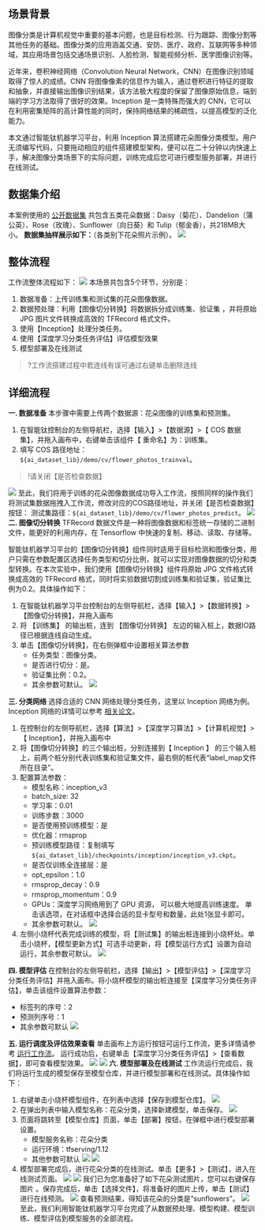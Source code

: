 ## 场景背景

图像分类是计算机视觉中重要的基本问题，也是目标检测、行为跟踪、图像分割等其他任务的基础。图像分类的应用涵盖交通、安防、医疗、政府、互联网等多种领域，其应用场景包括交通场景识别、人脸检测、智能视频分析、医学图像识别等。

近年来，卷积神经网络（Convolution Neural Network，CNN）在图像识别领域取得了惊人的成绩。CNN 将图像像素的信息作为输入，通过卷积进行特征的提取和抽象，并直接输出图像识别结果，该方法极大程度的保留了图像原始信息，端到端的学习方法取得了很好的效果。Inception 是一类特殊而强大的 CNN，它可以在利用密集矩阵的高计算性能的同时，保持网络结果的稀疏性，以提高模型的泛化能力。

本文通过智能钛机器学习平台，利用 Inception 算法搭建花朵图像分类模型。用户无须编写代码，只要拖动相应的组件搭建模型架构，便可以在二十分钟以内快速上手，解决图像分类场景下的实际问题，训练完成后您可进行模型服务部署，并进行在线测试。
## 数据集介绍
本案例使用的 [公开数据集](http://download.tensorflow.org/example_images/flower_photos.tgz) 共包含五类花朵数据：Daisy（菊花）、Dandelion（蒲公英）、Rose（玫瑰）、Sunflower（向日葵）和 Tulip（郁金香），共218MB大小。
**数据集抽样展示如下：**（各类别下花朵照片示例）。
![](https://main.qcloudimg.com/raw/cb16186fcf4cf98a6764face437a59ca.png)
## 整体流程
工作流整体流程如下：
![](https://main.qcloudimg.com/raw/6f41d24611daccf5cd610fff14097210.png)
本场景共包含5个环节，分别是：
1. 数据准备：上传训练集和测试集的花朵图像数据。
2. 数据预处理：利用【图像切分转换】将数据拆分成训练集、验证集 ，并将原始 JPG 图片文件转换成高效的 TFRecord 格式文件。
3. 使用【Inception】处理分类任务。
4. 使用【深度学习分类任务评估】评估模型效果
5. 模型部署及在线测试

>?工作流搭建过程中若连线有误可通过右键单击删除连线

## 详细流程

**一. 数据准备**
本步骤中需要上传两个数据源：花朵图像的训练集和预测集。
1. 在智能钛控制台的左侧导航栏，选择【输入】>【数据源】>【 COS 数据集】，并拖入画布中，右键单击该组件【 重命名】为：训练集。
2. 填写 COS 路径地址：`${ai_dataset_lib}/demo/cv/flower_photos_trainval`。

>!请关闭【是否检查数据】

![](https://main.qcloudimg.com/raw/0e95559cf1d874c62182f69ae6a88972.png)
至此，我们将用于训练的花朵图像数据成功导入工作流，按照同样的操作我们将测试集数据拖拽入工作流，修改对应的COS路径地址，并关闭【是否检查数据】按钮：
测试集路径：`${ai_dataset_lib}/demo/cv/flower_photos_predict`。
![](https://main.qcloudimg.com/raw/9c52772321a3f6ae07128b257154a434.png)
**二. 图像切分转换**
TFRecord 数据文件是一种将图像数据和标签统一存储的二进制文件，能更好的利用内存，在 Tensorflow 中快速的复制、移动、读取、存储等。

智能钛机器学习平台的【图像切分转换】组件同时适用于目标检测和图像分类，用户只需在参数配置区选择任务类型和切分比例，就可以实现对图像数据的切分和类型转换。在本次实验中，我们使用【图像切分转换】组件将原始 JPG 文件格式转换成高效的 TFRecord 格式，同时将实验数据切割成训练集和验证集，验证集比例为0.2。具体操作如下：
1. 在智能钛机器学习平台控制台的左侧导航栏，选择【输入】>【数据转换】>【图像切分转换】，并拖入画布
2. 将 【训练集】 的输出桩，连到 【图像切分转换】 左边的输入桩上，数据IO路径已根据连线自动生成。
3. 单击【图像切分转换】，在右侧弹框中设置相关算法参数
   - 任务类型：图像分类。
   - 是否进行切分：是。
   - 验证集比例：0.2。
   - 其余参数可默认。
     ![](https://main.qcloudimg.com/raw/a967667252710f1b00bbe3de1476f0fd.png)

**三. 分类网络**
选择合适的 CNN 网络处理分类任务，这里以 Inception 网络为例。 Inception 网络的详情可以参考 [相关论文](https://arxiv.org/abs/1409.4842)。 
1. 在控制台的左侧导航栏，选择【算法】>【深度学习算法】>【计算机视觉】>【 Inception】，并拖入画布中
2. 将【图像切分转换】的三个输出桩，分别连接到【 Inception 】 的三个输入桩上，前两个桩分别代表训练集和验证集文件，最右侧的桩代表“label_map文件所在目录”。
3. 配置算法参数：
   - 模型名称：inception_v3
   - batch_size: 32
   - 学习率：0.01
   - 训练步数：3000
   - 是否使用预训练模型：是
   - 优化器：rmsprop
   - 预训练模型路径：复制填写 `${ai_dataset_lib}/checkpoints/inception/inception_v3.ckpt`。
   - 是否仅训练全连接层：是
   - opt_epsilon：1.0
   - rmsprop_decay：0.9
   - rmsprop_momentum：0.9
   - GPUs：深度学习网络用到了 GPU 资源， 可以极大地提高训练速度。 单击该选项，在对话框中选择合适的显卡型号和数量，此处1张显卡即可。
   - 其余参数可默认。
  ![](https://main.qcloudimg.com/raw/b34263fb246d4cc3e03006ac22f88f31.png)
4. 左侧小烧杯代表完成训练的模型，将【测试集】的输出桩连接到小烧杯处。单击小烧杯，【模型更新方式】可选手动更新，将【模型运行方式】设置为自动运行，其余参数可默认。
![](https://main.qcloudimg.com/raw/ee930a253b788f7163cea40bbf0e98a3.png)

**四. 模型评估**
在控制台的左侧导航栏，选择【输出】>【模型评估】>【深度学习分类任务评估】并拖入画布。将小烧杯模型的输出桩连接至【深度学习分类任务评估】，单击该组件设置算法参数：
- 标签列的序号：2
- 预测列序号：1
- 其余参数可默认
![](https://main.qcloudimg.com/raw/189677ef17eab81d5532f63f17e39db1.png)

**五. 运行调度及评估效果查看**
单击画布上方运行按钮可运行工作流，更多详情请参考 [运行工作流](https://cloud.tencent.com/document/product/851/34007)。
运行成功后，右键单击【深度学习分类任务评估】>【查看数据】，即可查看模型效果。
![](https://main.qcloudimg.com/raw/67a39cf3a6130c2911f5434b9ea5f49c.png)
![](https://main.qcloudimg.com/raw/d010eb606bff5fe2f35b1577be56f4f7.png)
**六. 模型部署及在线测试**
工作流运行完成后，我们将运行生成的模型保存至模型仓库，并进行模型部署和在线测试。具体操作如下：
1. 右键单击小烧杯模型组件，在列表中选择【保存到模型仓库】。
 ![](https://main.qcloudimg.com/raw/918f9fdd09401be57a9a2e99eaf288a6.png)
2. 在弹出列表中输入模型名称：花朵分类，选择新建模型，单击保存。
![](https://main.qcloudimg.com/raw/5690954959a5ee807770f770dcfe2e55.png)
3. 页面将跳转至【模型仓库】页面，单击【部署】按钮，在弹框中进行模型部署设置。
   - 模型服务名称：花朵分类
   - 运行环境：tfserving/1.12
   - 其他参数可默认
![](https://main.qcloudimg.com/raw/98448b6ffccee488ea3d39790d243240.png)
![](https://main.qcloudimg.com/raw/f48be74770464e4a8b86446a07186e49.png)
4. 模型部署完成后，进行花朵分类的在线测试。单击【更多】>【测试】，进入在线测试页面。
![](https://main.qcloudimg.com/raw/79fe80a3c93045ed270685b16478e622.png)
![](https://main.qcloudimg.com/raw/a2aff2df135aa09ac3235596b6d24886.png)
我们已为您准备好了如下花朵测试图片，您可以右键保存图片 。保存完成后，单击【选择文件】，将准备好的图片上传，单击【测试】进行在线预测。
![](https://main.qcloudimg.com/raw/8645e2f7f306dd4b6ac0a7a5a4b47ef7.jpg)
查看预测结果，得知该花朵的分类是“sunflowers”。
![](https://main.qcloudimg.com/raw/818c004ca0536072c6dd6d4c0d9e0bf5/%E9%A2%84%E6%B5%8B%E7%BB%93%E6%9E%9C.png)
至此，我们利用智能钛机器学习平台完成了从数据预处理、模型构建、模型训练、模型评估到模型服务的全部流程。

